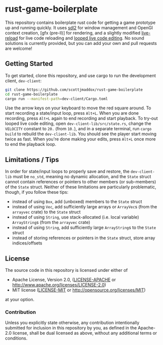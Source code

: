 # rust-game-boilerplate

This repository contains boilerplate rust code for getting a game prototype up
and running quickly. It uses [sdl2] for window management and OpenGl context
creation, [gfx (pre-ll)] for rendering, and a slightly modified [live-reload]
for live code reloading and [looped live code editing]. No sound solutions is
currently provided, but you can add your own and pull requests are welcome!

[sdl2]: https://github.com/Rust-SDL2/rust-sdl2
[gfx-rs (pre-ll)]: https://github.com/gfx-rs/gfx/tree/pre-ll
[live-reload]: https://github.com/scottjmaddox/live-reloading-rs
[looped live code editing]: https://hero.handmade.network/episode/code/day023/

## Getting Started

To get started, clone this repository, and use cargo to run the development client, `dev-client`:

```sh
git clone https://github.com/scottjmaddox/rust-game-boilerplate
cd rust-game-boilerplate
cargo run --manifest-path=dev-client/Cargo.toml
```

Use the arrow keys on your keyboard to move the red square around. To start
recording a state/input loop, press `Alt+L`. When you are done recording, press
`Alt+L` again to end recording and start playback. To try-out looped live code
editing, open `dev-client-lib/src/state.rs`, change the `VELOCITY` constant to
`20.` (from `10.`), and in a separate terminal, run `cargo build` to rebuild the
`dev-client-lib`. You should see the player start moving twice as fast. When
you're done making your edits, press `Alt+L` once more to end the playback loop.

## Limitations / Tips

In order for state/input loops to properly save and restore, the `dev-client-lib` must be `no_std`, meaning no dynamic allocation, and the `State` struct cannot contain references or pointers to other members (or sub-members) of the `State` struct. Neither of these limitations are particularly problematic, though, if you follow these tips:

- instead of using `Box`, add (unboxed) members to the `State` struct
- instead of using `Vec`, add sufficiently large arrays or `ArrayVec`s (from the `arrayvec` crate) to the `State` struct
- instead of using `String`, use stack-allocated (i.e. local variable) `ArrayString`s (from the `arrayvec` crate)
- instead of using `String`, add sufficiently large `ArrayString`s to the `State` struct
- instead of storing references or pointers in the `State` struct, store array indices/offsets

## License

The source code in this repository is licensed under either of

 * Apache License, Version 2.0, ([LICENSE-APACHE](LICENSE-APACHE) or
   http://www.apache.org/licenses/LICENSE-2.0)
 * MIT license ([LICENSE-MIT](LICENSE-MIT) or
   http://opensource.org/licenses/MIT)

at your option.

### Contribution

Unless you explicitly state otherwise, any contribution intentionally submitted
for inclusion in this repository by you, as defined in the Apache-2.0 license,
shall be dual licensed as above, without any additional terms or conditions.
